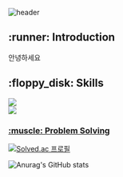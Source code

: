 ![header](https://capsule-render.vercel.app/api?type=slice&color=A100FF&height=200&section=header&text=Hello&fontAlign=80&fontAlignY=17&fontColor=ffffff&fontSize=90&desc=I'M%20SeungSoo&descAlign=79&descAlignY=43&descSize=30&rotate=13)

<div allign=center>
<nave>
<h2>:runner: Introduction</h2>
   안녕하세요
</nave>
<nave>
<h2> :floppy_disk: Skills</h2>
    <img src="https://img.shields.io/badge/자바스크립트-F7DF1E?style=flat&logo=javascript&logoColor=white"/>
</nave>
</div>

<footer>
   
</footer>

   
   
   <img src="https://img.shields.io/badge/메일-EA4335?style=flat&logo=gmail&logoColor=white"/>
    <a href="url" > <h3>:muscle: Problem Solving </h3> </a>

[![Solved.ac
프로필](http://mazassumnida.wtf/api/v2/generate_badge?boj={handle})](https://solved.ac/{handle})


![Anurag's GitHub stats](https://github-readme-stats.vercel.app/api?username=costudying&show_icons=true&theme=dark)


